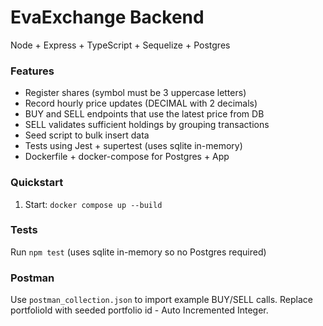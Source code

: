 # EvaExchange Backend


Node + Express + TypeScript + Sequelize + Postgres


### Features
- Register shares (symbol must be 3 uppercase letters)
- Record hourly price updates (DECIMAL with 2 decimals)
- BUY and SELL endpoints that use the latest price from DB
- SELL validates sufficient holdings by grouping transactions
- Seed script to bulk insert data
- Tests using Jest + supertest (uses sqlite in-memory)
- Dockerfile + docker-compose for Postgres + App


### Quickstart
1. Start: `docker compose up --build`


### Tests
Run `npm test` (uses sqlite in-memory so no Postgres required)


### Postman
Use `postman_collection.json` to import example BUY/SELL calls. Replace portfolioId with seeded portfolio id - Auto Incremented Integer.